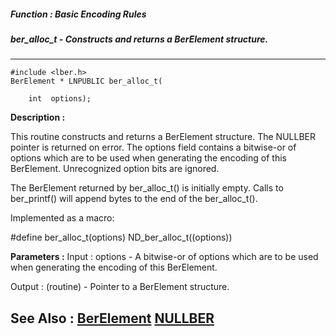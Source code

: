 ##### Function : Basic Encoding Rules
##### ber_alloc_t - Constructs and returns a BerElement structure.
---
```
#include <lber.h>
BerElement * LNPUBLIC ber_alloc_t(

	int  options);
```
**Description :**

This routine constructs and returns a BerElement structure.  The NULLBER 
pointer is returned on error.  The options field contains a bitwise-or of 
options which are to be used when generating the encoding of this BerElement. 
Unrecognized option bits are ignored.

The BerElement returned by ber_alloc_t() is initially empty.  Calls to 
ber_printf() will append bytes to the end of the ber_alloc_t().

Implemented as a macro:

#define ber_alloc_t(options)  ND_ber_alloc_t((options))

**Parameters :**
Input :
options  -  A bitwise-or of options which are to be used when generating the encoding of this BerElement.

Output :
(routine)  -  Pointer to a BerElement structure.



**See Also :**
[BerElement](/reference/Data/BerElement)
[NULLBER](/reference/Symb/NULLBER)
---
